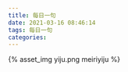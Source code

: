 ```yaml
---
title: 每日一句
date: 2021-03-16 08:46:14
tags: 每日一句
categories:
---
```

{% asset_img yiju.png meiriyiju %}
